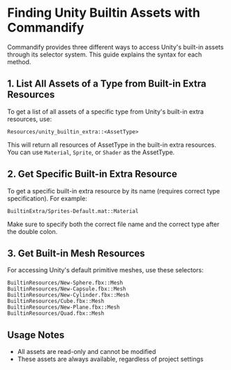 # Finding Unity Builtin Assets with Commandify

Commandify provides three different ways to access Unity's built-in assets through its selector system. This guide explains the syntax for each method.

## 1. List All Assets of a Type from Built-in Extra Resources

To get a list of all assets of a specific type from Unity's built-in extra resources, use:

```
Resources/unity_builtin_extra::<AssetType>
```

This will return all resources of AssetType in the built-in extra resources. You can use `Material`, `Sprite`, or `Shader` as the AssetType.

## 2. Get Specific Built-in Extra Resource

To get a specific built-in extra resource by its name (requires correct type specification). For example:

```
BuiltinExtra/Sprites-Default.mat::Material
```

Make sure to specify both the correct file name and the correct type after the double colon.

## 3. Get Built-in Mesh Resources

For accessing Unity's default primitive meshes, use these selectors:

```
BuiltinResources/New-Sphere.fbx::Mesh
BuiltinResources/New-Capsule.fbx::Mesh
BuiltinResources/New-Cylinder.fbx::Mesh
BuiltinResources/Cube.fbx::Mesh
BuiltinResources/New-Plane.fbx::Mesh
BuiltinResources/Quad.fbx::Mesh
```

## Usage Notes

- All assets are read-only and cannot be modified
- These assets are always available, regardless of project settings
